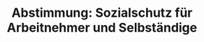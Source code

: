 ---
abstimmung:
  abstimmung: 5
  bundestagssitzung: 95
  datum: 11. April 2019
  legislaturperiode: 19
categories:
- Todo
data:
- title: Abstimmungsergebnis 20190411_5-data.pdf
  url: /res/2021-btw/abstimmungsergebnisse/20190411_5-data.pdf
- title: Abstimmungsergebnis 20190411_5_xls-data.xls
  url: /res/2021-btw/abstimmungsergebnisse/20190411_5_xls-data.xls
- title: Abstimmungsergebnis 20190411_5_xls-datacsv
  url: /res/2021-btw/abstimmungsergebnisse/csv/20190411_5_xls-datacsv
ergebnis:
  AfD:
    enthaltung: 0
    gesamt: 91
    ja: 0
    nein: 71
    nichtabgegeben: 20
    ungueltig: 0
  Bündnis 90/Die Grünen:
    enthaltung: 0
    gesamt: 67
    ja: 61
    nein: 0
    nichtabgegeben: 6
    ungueltig: 0
  Die Linke:
    enthaltung: 0
    gesamt: 69
    ja: 57
    nein: 0
    nichtabgegeben: 12
    ungueltig: 0
  FDP:
    enthaltung: 0
    gesamt: 80
    ja: 0
    nein: 68
    nichtabgegeben: 12
    ungueltig: 0
  cdu/csu:
    enthaltung: 0
    gesamt: 246
    ja: 212
    nein: 0
    nichtabgegeben: 34
    ungueltig: 0
  file: 20190411_5_xls-data.xls
  fraktionslos:
    enthaltung: 2
    gesamt: 4
    ja: 1
    nein: 0
    nichtabgegeben: 1
    ungueltig: 0
  spd:
    enthaltung: 0
    gesamt: 152
    ja: 125
    nein: 0
    nichtabgegeben: 27
    ungueltig: 0
layout: abstimmung
links:
- title: Link zu bundestag.de
  url: https://www.bundestag.de/parlament/plenum/abstimmung/abstimmung?id=596
preview: 'Deutscher Bundestag


  95. Sitzung des Deutschen Bundestages

  am Donnerstag, 11. April 2019


  Endgültiges Ergebnis der Namentlichen Abstimmung Nr. 5


  Gesetzentwurf der Bundesregierung

  Entwurf eines Gesetzes zum Vorschlag für eine Empfehlung des Rates zum Zugang zum

  Sozialschutz für Arbeitnehmer und Selbständige

  Drs. 19/8460 und 19/9292'
tags:
- Todo
title: 'Abstimmung: Sozialschutz für Arbeitnehmer und Selbständige'
---